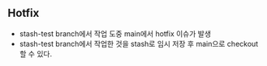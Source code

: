 ## Hotfix
- stash-test branch에서 작업 도중 main에서 hotfix 이슈가 발생
- stash-test branch에서 작업한 것을 stash로 임시 저장 후 main으로 checkout할 수 있다.